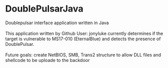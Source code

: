 # DoublePulsarJava
Doublepulsar interface application written in Java<br /><br />
This application written by Github User: jonyluke currently determines if the target is vulnerable to MS17-010 (EternalBlue) and detects the presence of DoublePulsar.<br />
<br />
Future goals: create NetBIOS, SMB, Trans2 structure to allow DLL files and shellcode to be uploade to the backdoor<br />
